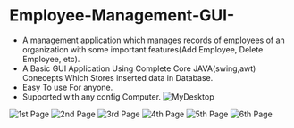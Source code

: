 # Employee-Management-GUI-
* A management application which manages records of employees of an organization with some important features(Add Employee, Delete Employee, etc).
* A Basic GUI Application Using Complete Core JAVA(swing,awt) Conecepts Which Stores inserted data in Database.
* Easy To use For anyone.
*  Supported with any config Computer.
![MyDesktop](https://user-images.githubusercontent.com/72140946/159885583-1a4402fb-299c-4c23-a322-5c4d873e4cbf.png)

![1st Page](https://user-images.githubusercontent.com/72140946/159870481-236d6838-7480-4e27-bfc2-8e429d03b0b4.png)
![2nd Page](https://user-images.githubusercontent.com/72140946/159870588-d0e1afbe-7827-4706-9394-51ea165947a8.png)
![3rd Page](https://user-images.githubusercontent.com/72140946/159870615-dc9bae67-3026-4020-a331-d09aa1033a00.png)
![4th Page](https://user-images.githubusercontent.com/72140946/159870619-9ea81ecc-a8c5-4eaf-ae3d-0d5628a324f8.png)
![5th Page](https://user-images.githubusercontent.com/72140946/159870621-4d90a3ee-e473-4e58-b03a-a430d424a6b2.png)
![6th Page](https://user-images.githubusercontent.com/72140946/159870624-bb76ddf9-8714-49a7-8761-cd1bb282291e.png)

